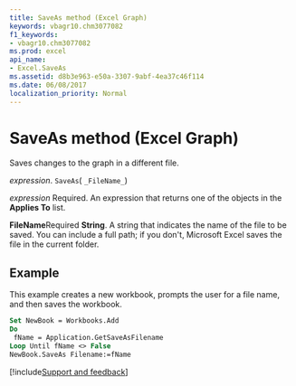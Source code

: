 ```yaml
---
title: SaveAs method (Excel Graph)
keywords: vbagr10.chm3077082
f1_keywords:
- vbagr10.chm3077082
ms.prod: excel
api_name:
- Excel.SaveAs
ms.assetid: d8b3e963-e50a-3307-9abf-4ea37c46f114
ms.date: 06/08/2017
localization_priority: Normal
---
```



# SaveAs method (Excel Graph)

Saves changes to the graph in a different file.

_expression_. `SaveAs`( `_FileName_`)

 _expression_ Required. An expression that returns one of the objects in the **Applies To** list.

 **FileName**Required  **String**. A string that indicates the name of the file to be saved. You can include a full path; if you don't, Microsoft Excel saves the file in the current folder.

## Example

This example creates a new workbook, prompts the user for a file name, and then saves the workbook.


```vb
Set NewBook = Workbooks.Add 
Do 
 fName = Application.GetSaveAsFilename 
Loop Until fName <> False 
NewBook.SaveAs Filename:=fName
```

[!include[Support and feedback](~/includes/feedback-boilerplate.md)]